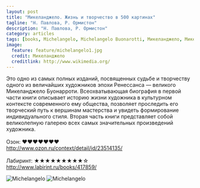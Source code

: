 ```yaml
---
layout: post
title: "Микеланджело. Жизнь и творчество в 500 картинах"
tagline: "Н. Павлова, Р. Ормистон"
description: "Н. Павлова, Р. Ормистон"
category: articles
tags: [books, Michelangelo, Michelangelo Buonarotti, Микеланджело, Микеланджело Буонаротти, Павлова, Ормистон, Pavlova, Ormiston]
image:
  feature: feature/michelangelo1.jpg
  credit: Микеланджело
  creditlink: http://www.wikimedia.org/
---
```

Это одно из самых полных изданий, посвященных судьбе и творчеству одного из величайших художников эпохи Ренессанса — великого Микеланджело Буонарроти. Всеохватывающая биография в первой части книги описывает историю жизни художника в культурном контексте современного ему общества, позволяет проследить его творческий путь к вершинам мастерства и увидеть формирование индивидуального стиля. Вторая часть книги представляет собой великолепную галерею всех самых значительных произведений художника.
<br/>
<br/>
Озон: ♥♥♥♥♥♥♥  
<http://www.ozon.ru/context/detail/id/23514135/>  
<br/>
Лабиринт: ★★★★★★★★★☆  
<http://www.labirint.ru/books/417859/>  

<!-- https://github.com/ionelmc/jquery-gp-gallery -->
<div class="pictures">
	<img title="Michelangelo" src="{{ site.url }}/images/books-portrait/2013-Michelangelo.jpg" />
	<img title="Michelangelo" src="{{ site.url }}/images/books-portrait/2013-Michelangelo1.jpg" />
</div>

